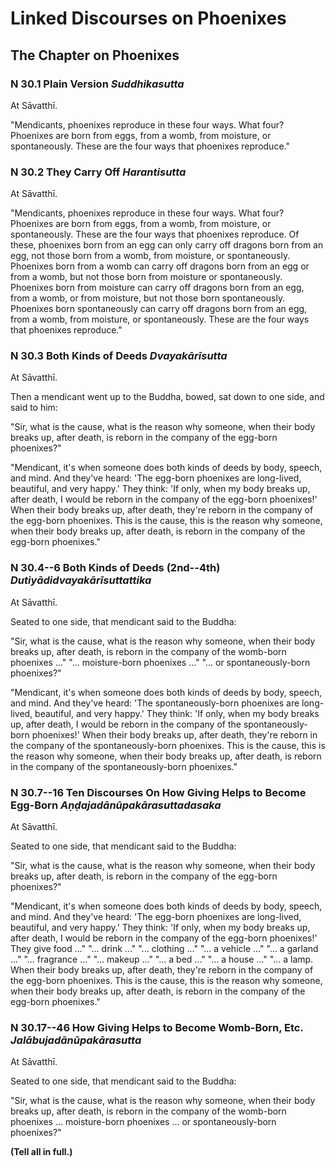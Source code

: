 # Linked Discourses on Phoenixes

<!--pg-->
## The Chapter on Phoenixes

### N 30.1 Plain Version *Suddhikasutta*

At Sāvatthī.

"Mendicants, phoenixes reproduce in these four ways. What four?
Phoenixes are born from eggs, from a womb, from moisture, or
spontaneously. These are the four ways that phoenixes reproduce."

<!--pg-->
### N 30.2 They Carry Off *Harantisutta*

At Sāvatthī.

"Mendicants, phoenixes reproduce in these four ways. What four?
Phoenixes are born from eggs, from a womb, from moisture, or
spontaneously. These are the four ways that phoenixes reproduce. Of
these, phoenixes born from an egg can only carry off dragons born from
an egg, not those born from a womb, from moisture, or spontaneously.
Phoenixes born from a womb can carry off dragons born from an egg or
from a womb, but not those born from moisture or spontaneously.
Phoenixes born from moisture can carry off dragons born from an egg,
from a womb, or from moisture, but not those born spontaneously.
Phoenixes born spontaneously can carry off dragons born from an egg,
from a womb, from moisture, or spontaneously. These are the four ways
that phoenixes reproduce."

<!--pg-->
### N 30.3 Both Kinds of Deeds *Dvayakārīsutta*

At Sāvatthī.

Then a mendicant went up to the Buddha, bowed, sat down to one side, and
said to him:

"Sir, what is the cause, what is the reason why someone, when their body
breaks up, after death, is reborn in the company of the egg-born
phoenixes?"

"Mendicant, it's when someone does both kinds of deeds by body, speech,
and mind. And they've heard: 'The egg-born phoenixes are long-lived,
beautiful, and very happy.' They think: 'If only, when my body breaks
up, after death, I would be reborn in the company of the egg-born
phoenixes!' When their body breaks up, after death, they're reborn in
the company of the egg-born phoenixes. This is the cause, this is the
reason why someone, when their body breaks up, after death, is reborn in
the company of the egg-born phoenixes."

<!--pg-->
### N 30.4--6 Both Kinds of Deeds (2nd--4th) *Dutiyādidvayakārīsuttattika*

At Sāvatthī.

Seated to one side, that mendicant said to the Buddha:

"Sir, what is the cause, what is the reason why someone, when their body
breaks up, after death, is reborn in the company of the womb-born
phoenixes ..." "... moisture-born phoenixes ..." "... or
spontaneously-born phoenixes?"

"Mendicant, it's when someone does both kinds of deeds by body, speech,
and mind. And they've heard: 'The spontaneously-born phoenixes are
long-lived, beautiful, and very happy.' They think: 'If only, when my
body breaks up, after death, I would be reborn in the company of the
spontaneously-born phoenixes!' When their body breaks up, after death,
they're reborn in the company of the spontaneously-born phoenixes. This
is the cause, this is the reason why someone, when their body breaks up,
after death, is reborn in the company of the spontaneously-born
phoenixes."

<!--pg-->
### N 30.7--16 Ten Discourses On How Giving Helps to Become Egg-Born *Aṇḍajadānūpakārasuttadasaka*

At Sāvatthī.

Seated to one side, that mendicant said to the Buddha:

"Sir, what is the cause, what is the reason why someone, when their body
breaks up, after death, is reborn in the company of the egg-born
phoenixes?"

"Mendicant, it's when someone does both kinds of deeds by body, speech,
and mind. And they've heard: 'The egg-born phoenixes are long-lived,
beautiful, and very happy.' They think: 'If only, when my body breaks
up, after death, I would be reborn in the company of the egg-born
phoenixes!' They give food ..." "... drink ..." "... clothing ..." "...
a vehicle ..." "... a garland ..." "... fragrance ..." "... makeup ..."
"... a bed ..." "... a house ..." "... a lamp. When their body breaks
up, after death, they're reborn in the company of the egg-born
phoenixes. This is the cause, this is the reason why someone, when their
body breaks up, after death, is reborn in the company of the egg-born
phoenixes."

<!--pg-->
### N 30.17--46 How Giving Helps to Become Womb-Born, Etc. *Jalābujadānūpakārasutta*

At Sāvatthī.

Seated to one side, that mendicant said to the Buddha:

"Sir, what is the cause, what is the reason why someone, when their body
breaks up, after death, is reborn in the company of the womb-born
phoenixes ... moisture-born phoenixes ... or spontaneously-born
phoenixes?"

**(Tell all in full.)**



